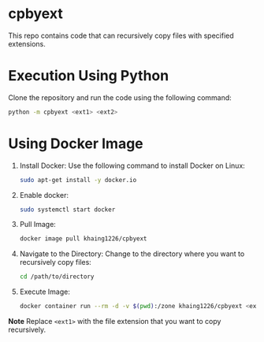 # cpbyext
This repo contains code that can recursively copy files with specified extensions. 

# Execution Using Python
Clone the repository and run the code using the following command:
```bash
python -m cpbyext <ext1> <ext2>
```

# Using Docker Image 
1. Install Docker: Use the following command to install Docker on Linux:
    ```bash
    sudo apt-get install -y docker.io
    ```
2. Enable docker:
    ```bash
    sudo systemctl start docker 
    ```
3. Pull Image:
    ```bash
    docker image pull khaing1226/cpbyext
    ```
4. Navigate to the Directory: Change to the directory where you want to recursively copy files:

    ```bash
    cd /path/to/directory
5. Execute Image:
    ```bash
    docker container run --rm -d -v $(pwd):/zone khaing1226/cpbyext <ext1> <ext2>
    ```

**Note**
Replace `<ext1>` with the file extension that you want to copy recursively.  


